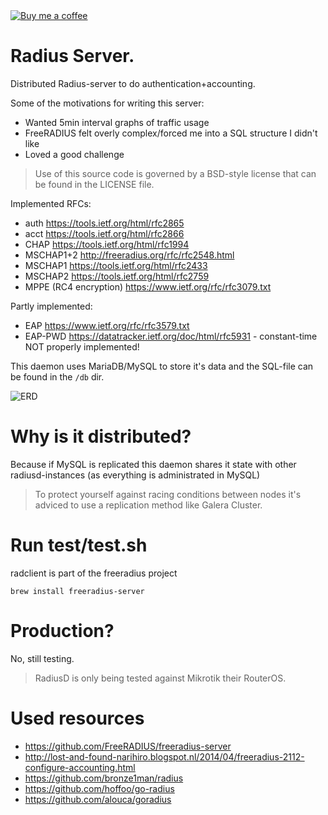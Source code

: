 <a href="https://www.buymeacoffee.com/mpdroog">
    <img alt="Buy me a coffee" src="https://img.shields.io/static/v1.svg?label=%20&message=Buy%20me%20a%20coffee&color=579fbf&logo=buy%20me%20a%20coffee&logoColor=white"/>
</a>

Radius Server.
===================
Distributed Radius-server to do authentication+accounting.

Some of the motivations for writing this server:
* Wanted 5min interval graphs of traffic usage
* FreeRADIUS felt overly complex/forced me into a SQL structure I didn't like
* Loved a good challenge

> Use of this source code is governed by a BSD-style license that can be found in the LICENSE file.

Implemented RFCs:
* auth https://tools.ietf.org/html/rfc2865
* acct https://tools.ietf.org/html/rfc2866
* CHAP https://tools.ietf.org/html/rfc1994
* MSCHAP1+2 http://freeradius.org/rfc/rfc2548.html
* MSCHAP1 https://tools.ietf.org/html/rfc2433
* MSCHAP2 https://tools.ietf.org/html/rfc2759
* MPPE (RC4 encryption) https://www.ietf.org/rfc/rfc3079.txt

Partly implemented:
* EAP https://www.ietf.org/rfc/rfc3579.txt
* EAP-PWD https://datatracker.ietf.org/doc/html/rfc5931 - constant-time NOT properly implemented!

This daemon uses MariaDB/MySQL to store it's data and the SQL-file can
be found in the `/db` dir.

![ERD](https://github.com/mpdroog/radiusd/blob/master/db/ERD.png)

Why is it distributed?
==============
Because if MySQL is replicated this daemon shares it state
with other radiusd-instances (as everything is administrated in MySQL)

> To protect yourself against racing conditions between nodes
> it's adviced to use a replication method like Galera Cluster.

Run test/test.sh
==============
radclient is part of the freeradius project
```
brew install freeradius-server
```

Production?
==============
No, still testing.
> RadiusD is only being tested against Mikrotik their RouterOS.

Used resources
==============
- https://github.com/FreeRADIUS/freeradius-server
- http://lost-and-found-narihiro.blogspot.nl/2014/04/freeradius-2112-configure-accounting.html
- https://github.com/bronze1man/radius
- https://github.com/hoffoo/go-radius
- https://github.com/alouca/goradius
